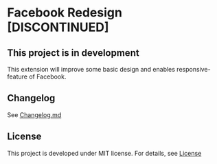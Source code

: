 # Facebook Redesign [DISCONTINUED]
## This project is in development

This extension will improve some basic design and enables responsive-feature of Facebook.

## Changelog
See [Changelog.md][chngl]

## License
This project is developed under MIT license. For details, see [License](./LICENSE)

[chromestore]: https://chrome.google.com/webstore/detail/facebook-redesign/ngjljkldickndkkmenhpplajmphbffna
[chngl]: ./Changelog.md
